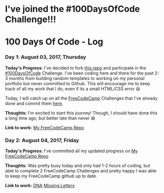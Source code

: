 # I've joined the #100DaysOfCode Challenge!!!

# 100 Days Of Code - Log

### Day 1: August 03, 2017, Thursday

**Today's Progress**: I've decided to fork [this repo](https://github.com/Kallaway/100-days-of-code) and participate in the [#100DaysOfCode](http://100daysofcode.com/) Challenge. I've been coding here and there for the past 2-3 months from building random templates to working on my personal portfolio but never committed to Github. This will encourage me to keep track of all my work that I do, even if its a small HTML/CSS error :smiley:

Today, I will catch up on all the [FreeCodeCamp](https://www.freecodecamp.com) Challenges that I've already done and commit them [here](https://github.com/hermchan/my-freecodecamp).

**Thoughts:** I'm excited to start this journey! Though, I should have done this a long time ago, but better late than never :satisfied:

**Link to work:** [My FreeCodeCamp Repo](https://github.com/hermchan/my-freecodecamp)


### Day 2: August 04, 2017, Friday

**Today's Progress**: I've committed all my updated progress on [My FreeCodeCamp Repo](https://github.com/hermchan/my-freecodecamp)

**Thoughts:** Was pretty busy today and only had 1-2 hours of coding, but able to complete 2 FreeCodeCamp Challenges and  pretty happy I was able to keep my FreeCodeCamp github up to date. 

**Link to work:**
[DNA](https://www.freecodecamp.com/challenges/dna-pairing)
[Missing Letters](https://www.freecodecamp.com/challenges/missing-letters)

